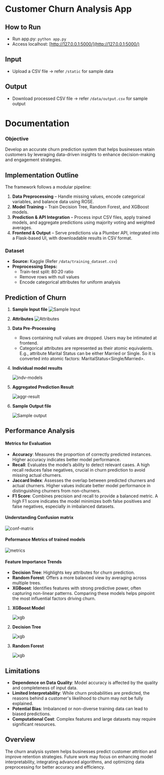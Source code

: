 # Customer Churn Analysis App

## How to Run  
- Run app.py: `python app.py`  
- Access localhost: [http://127.0.0.1:5000/](http://127.0.0.1:5000/)  

## Input  
- Upload a CSV file → refer `/static` for sample data  

## Output  
- Download processed CSV file → refer `/data/output.csv` for sample output


# Documentation  

### Objective  
Develop an accurate churn prediction system that helps businesses retain customers by leveraging data-driven insights to enhance decision-making and engagement strategies.  

## Implementation Outline  
The framework follows a modular pipeline:  

1. **Data Preprocessing** – Handle missing values, encode categorical variables, and balance data using ROSE.  
2. **Model Training** – Train Decision Tree, Random Forest, and XGBoost models.  
3. **Prediction & API Integration** – Process input CSV files, apply trained models, and aggregate predictions using majority voting and weighted averages.  
4. **Frontend & Output** – Serve predictions via a Plumber API, integrated into a Flask-based UI, with downloadable results in CSV format.  

### Dataset  
- **Source:** Kaggle (Refer `/data/training_dataset.csv`)  
- **Preprocessing Steps:**  
  - Train-test split: 80:20 ratio  
  - Remove rows with null values  
  - Encode categorical attributes for uniform analysis

## Prediction of Churn

1. **Sample Input file**
![Sample Input](data/doc-support/sample_input.png)  

2. **Attributes**
![Attributes](data/doc-support/attributes-table.png)  

3. **Data Pre-Processing**
   - Rows containing null values are dropped. Users may be intimated at frontend.
   - Categorical attributes are represented as their atomic equivalents. E.g., attribute Marital Status can be either Married or Single. So it is converted into atomic factors: MaritalStatus<Single/Married>.

4. **Individual model results**
   
    ![indv-models](data/doc-support/model-results.png)  

5. **Aggregated Prediction Result**
   
    ![aggr-result](data/doc-support/prediction-result.png)  

6. **Sample Output file**
   
    ![Sample output](data/doc-support/sample_output.png)  


## Performance Analysis

#### Metrics for Evaluation  

- **Accuracy**: Measures the proportion of correctly predicted instances. Higher accuracy indicates better model performance.  
- **Recall**: Evaluates the model’s ability to detect relevant cases. A high recall reduces false negatives, crucial in churn prediction to avoid missing actual churners.  
- **Jaccard Index**: Assesses the overlap between predicted churners and actual churners. Higher values indicate better model performance in distinguishing churners from non-churners.  
- **F1 Score**: Combines precision and recall to provide a balanced metric. A high F1 score indicates the model minimizes both false positives and false negatives, especially in imbalanced datasets.  

#### Understanding Confusion matrix

![conf-matrix](data/doc-support/con-matrix.png)  

#### Peformance Metrics of trained models

![metrics](data/doc-support/metrics.png)  

#### Feature Importance Trends
- **Decision Tree**: Highlights key attributes for churn prediction.  
- **Random Forest**: Offers a more balanced view by averaging across multiple trees.  
- **XGBoost**: Identifies features with strong predictive power, often capturing non-linear patterns. Comparing these models helps pinpoint the most influential factors driving churn.  

1. **XGBoost Model**
   
   ![xgb](data/plots/Rplot_xgb.png)
   
2. **Decision Tree**
   
   ![xgb](data/plots/Rplot_DT.png)
   
3. **Random Forest**
   
   ![xgb](data/plots/Rplot_rf.png)  

## Limitations  
- **Dependence on Data Quality**: Model accuracy is affected by the quality and completeness of input data.  
- **Limited Interpretability**: While churn probabilities are predicted, the reasons behind a customer's likelihood to churn may not be fully explained.  
- **Potential Bias**: Imbalanced or non-diverse training data can lead to biased predictions.  
- **Computational Cost**: Complex features and large datasets may require significant resources.  

## Overview  
The churn analysis system helps businesses predict customer attrition and improve retention strategies. Future work may focus on enhancing model interpretability, integrating advanced algorithms, and optimizing data preprocessing for better accuracy and efficiency.  





